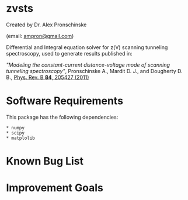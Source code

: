 zvsts
=======

Created by Dr. Alex Pronschinske

   (email: ampron@gmail.com)

Differential and Integral equation solver for z(V) scanning tunneling spectroscopy, used to generate results published in:

*"Modeling the constant-current distance-voltage mode of scanning tunneling spectroscopy"*, Pronschinske A., Mardit D. J., and Dougherty D. B., [Phys. Rev. B **84**, 205427 (2011)](http://journals.aps.org/prb/abstract/10.1103/PhysRevB.84.205427)

Software Requirements
=====================

This package has the following dependencies:

	* numpy
	* scipy
    * matplolib

Known Bug List
==============



Improvement Goals
=================

